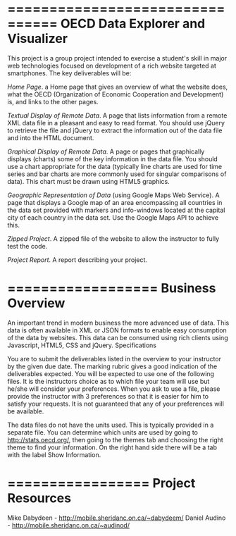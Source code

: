 ================================
OECD Data Explorer and Visualizer
================================

This project is a group project intended to exercise a student's skill in major web technologies focused on development of a rich website targeted at smartphones. The key deliverables will be:

*Home Page*. a Home page that gives an overview of what the website does, what the OECD (Organization of Economic Cooperation and Development) is, and links to the other pages.

*Textual Display of Remote Data*. A page that lists information from a remote XML data file in a pleasant and easy to read format.  You should use jQuery to retrieve the file and jQuery to extract the information out of the data file and into the HTML document.

*Graphical Display of Remote Data*. A page or pages that graphically displays (charts) some of the key information in the data file.  You should use a chart appropriate for the data (typically line charts are used for time series and bar charts are more commonly used for singular comparisons of data).  This chart must be drawn using HTML5 graphics.

*Geographic Representation of Data* (using Google Maps Web Service). A page that displays a Google map of an area encompassing all countries in the data set provided with markers and info-windows located at the capital city of each country in the data set.  Use the Google Maps API to achieve this.

*Zipped Project*. A zipped file of the website to allow the instructor to fully test the code.

*Project Report*. A report describing your project.

==================
Business Overview
==================

An important trend in modern business the more advanced use of data. This data is often available in XML or JSON formats to enable easy consumption of the data by websites.  This data can be consumed using rich clients using Javascript, HTML5, CSS and jQuery.
Specifications

You are to submit the deliverables listed in the overview to your instructor by the given due date.  The marking rubric gives a good indication of the deliverables expected.  You will be expected to use one of the following files.   It is the instructors choice as to which file your team will use but he/she will consider your preferences.  When you ask to use a file, please provide the instructor with 3 preferences so that it is easier for him to satisfy your requests.  It is not guaranteed that any of your preferences will be available.

The data files do not have the units used.  This is typically provided in a separate file.  You can determine which units are used by going to http://stats.oecd.org/, then going to the themes tab and choosing the right theme to find your information.  On the right hand side there will be a tab with the label Show Information.

=================
Project Resources
=================

Mike Dabydeen - http://mobile.sheridanc.on.ca/~dabydeem/
Daniel Audino - http://mobile.sheridanc.on.ca/~audinod/

